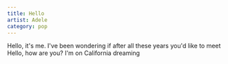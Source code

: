 ```yaml
---
title: Hello
artist: Adele
category: pop
---
```


Hello, it's me. I've been wondering if after all these years you'd like to meet  
Hello, how are you? I'm on California dreaming
